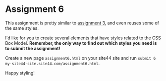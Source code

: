 # Assignment 6

This assignment is pretty similar to [assignment 3](/assignments/3), and even reuses some of the same styles.

I'd like for you to create several elements that have styles related to the CSS Box Model. **Remember, the only way to find out which styles you need is to submit the assignment!**

Create a new page `assignment6.html` on your site44 site and run `submit 6 my-site44-site.site44.com/assignment6.html`.

Happy styling!
